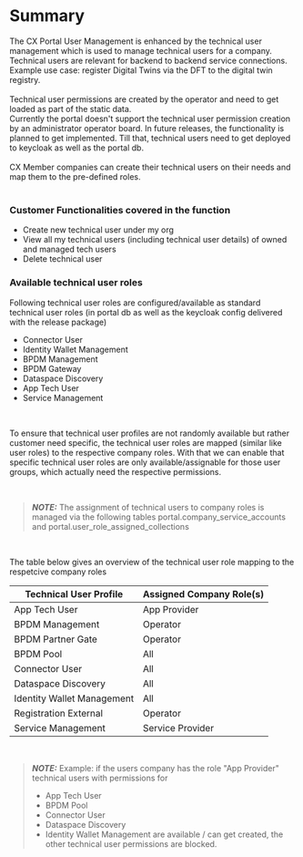 # Summary

The CX Portal User Management is enhanced by the technical user management which is used to manage technical users for a company. Technical users are relevant for backend to backend service connections.  
Example use case: register Digital Twins via the DFT to the digital twin registry.
<br>
<br>
Technical user permissions are created by the operator and need to get loaded as part of the static data.
<br>
Currently the portal doesn't support the technical user permission creation by an administrator operator board. In future releases, the functionality is planned to get implemented. Till that, technical users need to get deployed to keycloak as well as the portal db.
<br>
<br>
CX Member companies can create their technical users on their needs and map them to the pre-defined roles.
<br>
<br>

### Customer Functionalities covered in the function
* Create new technical user under my org
* View all my technical users (including technical user details) of owned and managed tech users
* Delete technical user


### Available technical user roles
Following technical user roles are configured/available as standard technical user roles (in portal db as well as the keycloak config delivered with the release package)
* Connector User
* Identity Wallet Management
* BPDM Management
* BPDM Gateway
* Dataspace Discovery
* App Tech User
* Service Management

<br>

To ensure that technical user profiles are not randomly available but rather customer need specific, the technical user roles are mapped (similar like user roles) to the respective company roles. With that we can enable that specific technical user roles are only available/assignable for those user groups, which actually need the respective permissions.

<br>

> **_NOTE:_**  The assignment of technical users to company roles is managed via the following tables portal.company_service_accounts and portal.user_role_assigned_collections

<br>

The table below gives an overview of the technical user role mapping to the respetcive company roles

Technical User Profile | Assigned Company Role(s) 
--- | --- 
App Tech User | App Provider 
BPDM Management | Operator 
BPDM Partner Gate | Operator
BPDM Pool | All
Connector User | All
Dataspace Discovery | All
Identity Wallet Management | All
Registration External | Operator
Service Management | Service Provider

<br>

> **_NOTE:_**  Example: if the users company has the role "App Provider" technical users with permissions for
> * App Tech User
> * BPDM Pool
> * Connector User
> * Dataspace Discovery
> * Identity Wallet Management
> are available / can get created, the other technical user permissions are blocked.

<br>
<br>

